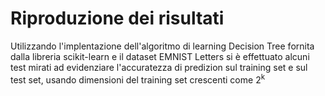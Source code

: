# Riproduzione dei risultati

Utilizzando l'implentazione dell'algoritmo di learning Decision Tree fornita dalla libreria scikit-learn e il dataset  EMNIST Letters si è effettuato alcuni test mirati ad evidenziare l'accuratezza di predizion sul training set e sul test set, usando dimensioni del training set crescenti come 2<sup>k</sup>

